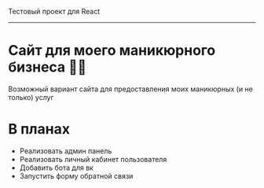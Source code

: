 Тестовый проект для React
____
# Сайт для моего маникюрного бизнеса 💅🏻
Возможный вариант сайта для предоставления моих маникюрных (и не только) услуг

# В планах
- Реализовать админ панель
- Реализовать личный кабинет пользователя
- Добавить бота для вк
- Запустить форму обратной связи
